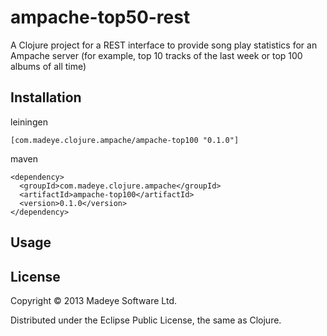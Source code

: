 # ampache-top50-rest

A Clojure project for a REST interface to provide song play statistics for an Ampache server (for example, top 10 tracks of the last week or top 100 albums of all time)

## Installation

leiningen

    [com.madeye.clojure.ampache/ampache-top100 "0.1.0"]

maven

    <dependency>
      <groupId>com.madeye.clojure.ampache</groupId>
      <artifactId>ampache-top100</artifactId>
      <version>0.1.0</version>
    </dependency>

## Usage

## License

Copyright © 2013 Madeye Software Ltd.

Distributed under the Eclipse Public License, the same as Clojure.
